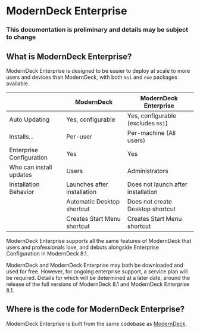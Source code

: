 # ModernDeck Enterprise

### This documentation is preliminary and details may be subject to change

## What is ModernDeck Enterprise?

ModernDeck Enterprise is designed to be easier to deploy at scale to more users and devices than ModernDeck, with both `msi` and `exe` packages available.

|                          | ModernDeck                  | ModernDeck Enterprise              |
|--------------------------|-----------------------------|------------------------------------|
| Auto Updating            | Yes, configurable           | Yes, configurable (excludes `msi`) |
| Installs...              | Per-user                    | Per-machine (All users)            |
| Enterprise Configuration | Yes                         | Yes                                |
| Who can install updates  | Users                       | Administrators                     |
| Installation Behavior    | Launches after installation | Does not launch after installation |
|                          | Automatic Desktop shortcut  | Does not create Desktop shortcut   |
|                          | Creates Start Menu shortcut | Creates Start Menu shortcut        |

ModernDeck Enterprise supports all the same features of ModernDeck that users and professionals love, and debuts alongside Enterprise Configuration in ModernDeck 8.1.

ModernDeck and ModernDeck Enterprise may both be downloaded and used for free. However, for ongoing enterprise support, a service plan will be required. Details for which will be determined at a later date, around the release of the full versions of ModernDeck 8.1 and ModernDeck Enterprise 8.1.

## Where is the code for ModernDeck Enterprise?

ModernDeck Enterprise is built from the same codebase as [ModernDeck](https://github.com/dangeredwolf/ModernDeck).
